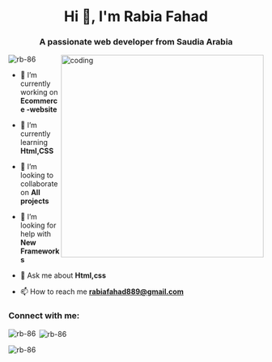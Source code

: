 <h1 align="center">Hi 👋, I'm Rabia Fahad</h1>
<h3 align="center">A passionate web developer from Saudia Arabia</h3>

<img align= "right" alt="coding" width="400" src="https://media4.giphy.com/media/tWdjxJ6cPt5MDTVdli/giphy.gif?cid=6c09b9524npj2ds41tb2mxn1ko5h7nbyjn26yu0upb12ji67&ep=v1_internal_gif_by_id&rid=giphy.gif&ct=g">

<p align="left"> <img src="https://komarev.com/ghpvc/?username=rb-86&label=Profile%20views&color=0e75b6&style=flat" alt="rb-86" /> </p>

- 🔭 I’m currently working on **Ecommerce -website**

- 🌱 I’m currently learning **Html,CSS**

- 👯 I’m looking to collaborate on **All projects**

- 🤝 I’m looking for help with **New Frameworks**

- 💬 Ask me about **Html,css**

- 📫 How to reach me **rabiafahad889@gmail.com**

<h3 align="left">Connect with me:</h3>
<p align="left">
</p>

<p><img align="left" src="https://github-readme-stats.vercel.app/api/top-langs?username=rb-86&show_icons=true&locale=en&layout=compact" alt="rb-86" /></p>

<p>&nbsp;<img align="center" src="https://github-readme-stats.vercel.app/api?username=rb-86&show_icons=true&locale=en" alt="rb-86" /></p>

<p><img align="center" src="https://github-readme-streak-stats.herokuapp.com/?user=rb-86&" alt="rb-86" /></p>

